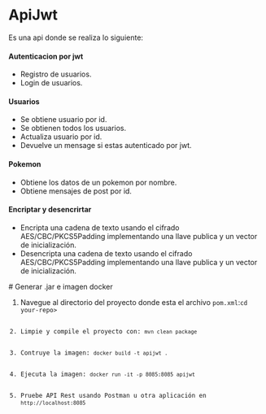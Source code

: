 # ApiJwt
Es una api donde se realiza lo siguiente:
<br>
<h4>Autenticacion por jwt</h4> 
<ul>
<li>Registro de usuarios.</li>
<li>Login de usuarios.</li>
</ul>

<h4>Usuarios</h4> 
<ul>
  <li>Se obtiene usuario por id.</li>
  <li>Se obtienen todos los usuarios.</li>
  <li>Actualiza usuario por id.</li>
  <li>Devuelve un mensage si estas autenticado por jwt.</li>
</ul>

<h4>Pokemon</h4> 
<ul>
  <li>Obtiene los datos de un pokemon por nombre.</li>
  <li>Obtiene mensajes de post por id.</li>
</ul>

<h4>Encriptar y desencrirtar</h4> 
<ul>
  <li>Encripta una cadena de texto usando el cifrado AES/CBC/PKCS5Padding implementando una llave publica y un vector de inicialización.</li>
  <li>Desencripta una cadena de texto usando el cifrado AES/CBC/PKCS5Padding implementando una llave publica y un vector de inicialización.</li>
</ul>
# Generar .jar e imagen docker
<ol>
  <li>Navegue al directorio del proyecto donde esta el archivo <code>pom.xml</code>:<code>cd your-repo></li>
  <li>Limpie y compile el proyecto con: <code>mvn clean package</code></li>
  <li>Contruye la imagen: <code>docker build -t apijwt .</code> </li>
  <li>Ejecuta la imagen: <code>docker run -it -p 8085:8085 apijwt</code></li>
  <li>Pruebe API Rest usando Postman u otra aplicación en <code>http://localhost:8085</code></li>
</ol>




